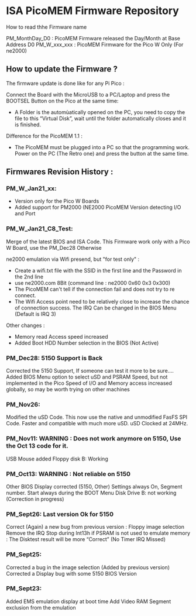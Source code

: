 # ISA PicoMEM Firmware Repository

How to read thhe Firmware name 

PM_MonthDay_D0 : PicoMEM Firmware released the Day/Month at Base Address D0
PM_W_xxx_xxx   : PicoMEM Firmware for the Pico W Only (For ne2000)

## How to update the Firmware ?

The firmware update is done like for any Pi Pico : 

Connect the Board with the MicroUSB to a PC/Laptop and press the BOOTSEL Button on the Pico at the same time:
- A Folder is the automùatically opened on the PC, you need to copy the file to this “Virtual Disk”, 
  wait until the folder automatically closes and it is finished.

Difference for the PicoMEM 1.1 : 
- The PicoMEM must be plugged into a PC so that the programming work. 
  Power on the PC (The Retro one) and press the button at the same time.

## Firmwares Revision History : 

### PM_W_Jan21_xx:

- Version only for the Pico W Boards
- Added support for PM2000 (NE2000 PicoMEM Version detecting I/O and Port

### PM_W_Jan21_C8_Test:
Merge of the latest BIOS and ISA Code.
This Firmware work only with a Pico W Board, use the PM_Dec28 Otherwise

ne2000 emulation via Wifi presend, but "for test only" :
- Create a wifi.txt file with the SSID in the first line and the Password in the 2nd line
- use ne2000.com 8Bit (command line : ne2000 0x60 0x3 0x300)
- The PicoMEM can't tell if the connection fail and does not try to re connect.
- The Wifi Access point need to be relatively close to increase the chance of connection success. 
The IRQ Can be changed in the BIOS Menu (Default is IRQ 3)

Other changes :
- Memory read Access speed increased
- Added Boot HDD Number selection in the BIOS (Not Active)

### PM_Dec28: 5150 Support is Back
Corrected the 5150 Support, If someone can test it more to be sure….
Added BIOS Menu option to select uSD and PSRAM Speed, but not implemented in the Pico
Speed of I/O and Memory access increased globally, so may be worth trying on other machines

### PM_Nov26: 
Modified the uSD Code. This now use the native and unmodified FasFS SPI Code.
Faster and compatible with much more uSD.
uSD Clocked at 24MHz.

### PM_Nov11: WARNING : Does not work anymore on 5150, Use the Oct 13 code for it.
USB Mouse added
Floppy disk B: Working

### PM_Oct13: WARNING : Not reliable on 5150
Other BIOS Display corrected (5150, Other) Settings always On, Segment number.
Start always during the BOOT Menu
Disk Drive B: not working (Correction in progress)

### PM_Sept26: Last version Ok for 5150
Correct (Again) a new bug from previous version : Floppy image selection
Remove the IRQ Stop during Int13h if PSRAM is not used to emulate memory : 
            The Disktest result will be more “Correct” (No Timer IRQ Missed)

### PM_Sept25:
Corrected a bug in the image selection (Added by previous version)
Corrected a Display bug with some 5150 BIOS Version

### PM_Sept23:
Added EMS emulation display at boot time
Add Video RAM Segment exclusion from the emulation
